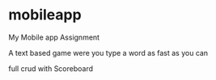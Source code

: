 # mobileapp

My Mobile app Assignment 

A text based game were you type a word as fast as you can 

full crud with Scoreboard
